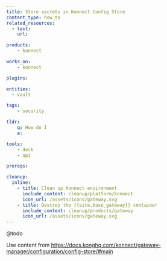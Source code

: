 ```yaml
---
title: Store secrets in Konnect Config Store
content_type: how_to
related_resources:
  - text: 
    url: 

products:
    - konnect

works_on:
    - konnect

plugins:

entities: 
  - vault

tags:
    - security

tldr:
    q: How do I 
    a: 

tools:
    - deck
    - api

prereqs:

cleanup:
  inline:
    - title: Clean up Konnect environment
      include_content: cleanup/platform/konnect
      icon_url: /assets/icons/gateway.svg
    - title: Destroy the {{site.base_gateway}} container
      include_content: cleanup/products/gateway
      icon_url: /assets/icons/gateway.svg
---
```


@todo

Use content from https://docs.konghq.com/konnect/gateway-manager/configuration/config-store/#main 